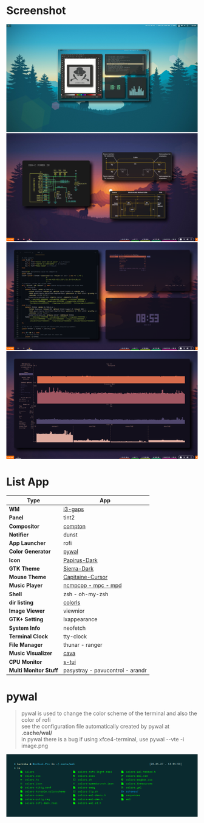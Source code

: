 # Screenshot
![screenshot 1](Screenshot/2020-01-26-192550_1600x900_scrot.png)
![screenshot 2](Screenshot/2020-03-27-085332_1366x768_scrot.png)
![screenshot 3](Screenshot/2020-03-27-085349_1366x768_scrot.png)
![screenshot 4](Screenshot/2020-03-27-092228_1366x768_scrot.png)

# List App
| Type | App |
| --- | --- |
| **WM** |  [i3-gaps](https://github.com/Airblader/i3/wiki/Installation) |
| **Panel** | tint2 |
| **Compositor** | [compton](https://launchpad.net/~kgilmer/+archive/ubuntu/speed-ricer)
| **Notifier** | dunst |
| **App Launcher** | rofi |
| **Color Generator** | [pywal](https://github.com/dylanaraps/pywal/wiki)|
| **Icon** | [Papirus-Dark](https://github.com/PapirusDevelopmentTeam/papirus-icon-theme#installation) |
| **GTK Theme** | [Sierra-Dark](https://github.com/vinceliuice/Sierra-gtk-theme) |
| **Mouse Theme** | [Capitaine-Cursor](https://launchpad.net/~dyatlov-igor/+archive/ubuntu/la-capitaine) |
| **Music Player** | [ncmpcpp - mpc - mpd](https://addy-dclxvi.github.io/post/configuring-ncmpcpp/) |
| **Shell** | zsh - oh-my-zsh |
| **dir listing** | [colorls](https://www.omgubuntu.co.uk/2017/07/add-bling-ls-bash-command-colorls) |
| **Image Viewer** | viewnior |
| **GTK+ Setting** | lxappearance |
| **System Info** | neofetch |
| **Terminal Clock** | tty-clock |
| **File Manager** | thunar - ranger |
| **Music Visualizer** | [cava](https://github.com/karlstav/cava) |
| **CPU Monitor** | [s-tui](https://github.com/amanusk/s-tui) |
| **Multi Monitor Stuff** | pasystray - pavucontrol - arandr |

# pywal
> pywal is used to change the color scheme of the terminal and also the color of rofi  <br />
> see the configuration file automatically created by pywal at **.cache/wal/**  <br />
> in pywal there is a bug if using xfce4-terminal, use pywal --vte -i image.png  <br />

![pywal](Screenshot/wal.png)

